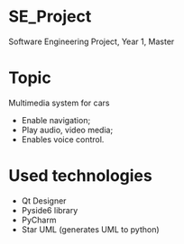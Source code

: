 # SE_Project
Software Engineering Project, Year 1, Master

# Topic 
Multimedia system for cars
- Enable navigation;
- Play audio, video media;
- Enables voice control.

# Used technologies
- Qt Designer
- Pyside6 library
- PyCharm
- Star UML (generates UML to python)
  
